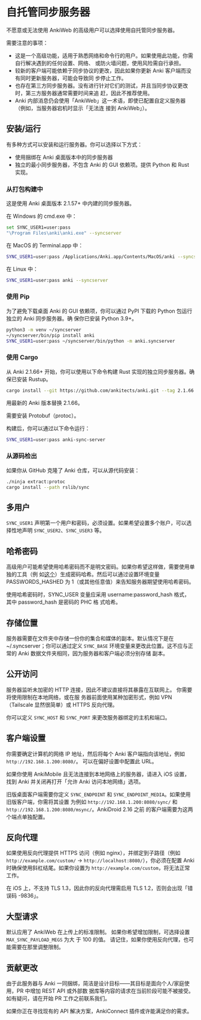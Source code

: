 # 自托管同步服务器

不愿意或无法使用 AnkiWeb 的高级用户可以选择使用自托管同步服务器。

需要注意的事项：

- 这是一个高级功能，适用于熟悉网络和命令行的用户。如果使用此功能，你需自行解决遇到的任何设置、网络、
  或防火墙问题，使用风险需自行承担。
- 较新的客户端可能依赖于同步协议的更改，因此如果你更新 Anki 客户端而没有同时更新服务器，可能会导致同
  步停止工作。
- 也存在第三方同步服务器。没有进行针对它们的测试，并且当同步协议更改时，第三方服务器通常需要时间来追
  赶，因此不推荐使用。
- Anki 内部消息仍会使用「AnkiWeb」这一术语，即使已配置自定义服务器（例如，当服务器宕机时显示「无法连
  接到 AnkiWeb」）。

## 安装/运行

有多种方式可以安装和运行服务器。你可以选择以下方式：

- 使用捆绑在 Anki 桌面版本中的同步服务器
- 独立的最小同步服务器，不包含 Anki 的 GUI 依赖项。提供 Python 和 Rust 实现。

### 从打包构建中

这是使用 Anki 桌面版本 2.1.57+ 中内建的同步服务器。

在 Windows 的 cmd.exe 中：

```bash
set SYNC_USER1=user:pass
"\Program Files\anki\anki.exe" --syncserver
```

在 MacOS 的 Terminal.app 中：

```bash
SYNC_USER1=user:pass /Applications/Anki.app/Contents/MacOS/anki --syncserver
```

在 Linux 中：

```bash
SYNC_USER1=user:pass anki --syncserver
```

### 使用 Pip

为了避免下载桌面 Anki 的 GUI 依赖项，你可以通过 PyPI 下载的 Python 包运行独立的 Anki 同步服务器。确
保你已安装 Python 3.9+。

```bash
python3 -m venv ~/syncserver
~/syncserver/bin/pip install anki
SYNC_USER1=user:pass ~/syncserver/bin/python -m anki.syncserver
```

### 使用 Cargo

从 Anki 2.1.66+ 开始，你可以使用以下命令构建 Rust 实现的独立同步服务器。确保已安装 Rustup。

```bash
cargo install --git https://github.com/ankitects/anki.git --tag 2.1.66 anki-sync-server
```

用最新的 Anki 版本替换 2.1.66。

需要安装 Protobuf（protoc）。

构建后，你可以通过以下命令运行：

```bash
SYNC_USER1=user:pass anki-sync-server
```

### 从源码检出

如果你从 GitHub 克隆了 Anki 仓库，可以从源代码安装：

```bash
./ninja extract:protoc
cargo install --path rslib/sync
```

## 多用户

`SYNC_USER1` 声明第一个用户和密码，必须设置。如果希望设置多个账户，可以选择性地声明
`SYNC_USER2`、`SYNC_USER3` 等。

## 哈希密码

高级用户可能希望使用哈希密码而不是明文密码。如果你希望这样做，需要使用单独的工具（例
如[这个](https://git.sr.ht/~laalsaas/pbkdf2-password-hash)）生成密码哈希。然后可以通过设置环境变量
PASSWORDS_HASHED 为 1（或其他任意值）来告知服务器期望使用哈希密码。

使用哈希密码时，SYNC_USER 变量应采用 username:password_hash 格式，其中 password_hash 是密码的 PHC 格
式哈希。

## 存储位置

服务器需要在文件夹中存储一份你的集合和媒体的副本。默认情况下是在 ~/.syncserver；你可以通过定义
`SYNC_BASE` 环境变量来更改此位置。这不应与正常的 Anki 数据文件夹相同，因为服务器和客户端必须分别存储
副本。

## 公开访问

服务器监听未加密的 HTTP 连接，因此不建议直接将其暴露在互联网上。 你需要将使用限制在本地网络，或在服
务器前面使用某种加密形式，例如 VPN（Tailscale 显然很简单）或 HTTPS 反向代理。

你可以定义 `SYNC_HOST` 和 `SYNC_PORT` 来更改服务器绑定的主机和端口。

## 客户端设置

你需要确定计算机的网络 IP 地址，然后将每个 Anki 客户端指向该地址，例如
`http://192.168.1.200:8080/`。 可以在偏好设置中配置此 URL。

如果你使用 AnkiMobile 且无法连接到本地网络上的服务器，请进入 iOS 设置，找到 Anki 并关闭再打开「允许
Anki 访问本地网络」选项。

旧版桌面客户端需要你定义 `SYNC_ENDPOINT` 和 `SYNC_ENDPOINT_MEDIA`。如果使用旧版客户端，你需将其设置
为例如 `http://192.168.1.200:8080/sync/` 和 `http://192.168.1.200:8080/msync/`。AnkiDroid 2.16 之前
的客户端需要为这两个端点单独配置。

## 反向代理

如果使用反向代理提供 HTTPS 访问（例如 nginx），并绑定到子路径（例如 `http://example.com/custom/` ->
`http://localhost:8080/`），你必须在配置 Anki 时确保使用斜杠结尾。如果你设置为
`http://example.com/custom`，将无法正常工作。

在 iOS 上，不支持 TLS 1.3，因此你的反向代理需启用 TLS 1.2，否则会出现「错误码 -9836」。

## 大型请求

默认应用了 AnkiWeb 在上传上的标准限制。 如果你希望增加限制，可选择设置 `MAX_SYNC_PAYLOAD_MEGS` 为大
于 100 的值。 请记住，如果你使用反向代理，也可能需要在那里调整限制。

## 贡献更改

由于此服务器与 Anki 一同捆绑，简洁是设计目标——其目标是面向个人/家庭使用，PR 中增加 REST API 或外部数
据库等内容的请求在当前阶段可能不被接受。如有疑问，请在开始 PR 工作之前联系我们。

如果你正在寻找现有的 API 解决方案，AnkiConnect 插件或许能满足你的需求。
